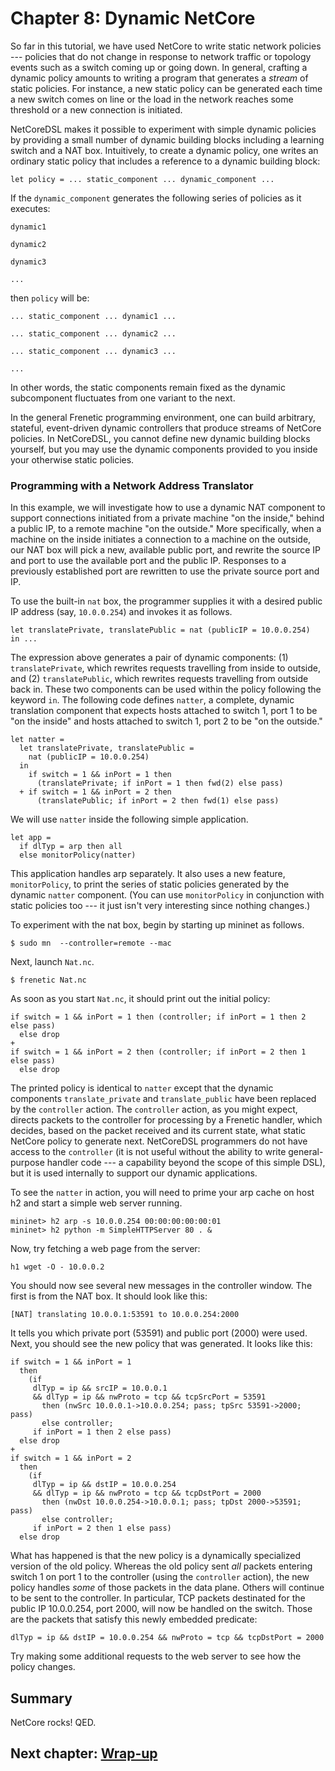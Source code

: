 Chapter 8:  Dynamic NetCore
===========================

So far in this tutorial, we have used NetCore to write static network
policies --- policies that do not change in response to network traffic or
topology events such as a switch coming up or going down.  In general,
crafting a dynamic policy amounts to writing a program that generates a
*stream* of static policies.  For instance, a new static policy can be generated
each time a new switch comes on line or the load in the network reaches
some threshold or a new connection is initiated.  

NetCoreDSL makes it possible to experiment with simple dynamic
policies by providing a small number of dynamic building blocks
including a learning switch and a NAT box.  Intuitively, to create
a dynamic policy, one writes an ordinary static policy that 
includes a reference to a dynamic building block:

```
let policy = ... static_component ... dynamic_component ...
```
If the <code>dynamic_component</code> generates the following series of 
policies as it executes:
```
dynamic1

dynamic2

dynamic3 

...
```
then <code>policy</code> will be:
```
... static_component ... dynamic1 ...

... static_component ... dynamic2 ...

... static_component ... dynamic3 ...

...
```
In other words, the static components remain fixed as the dynamic subcomponent
fluctuates from one variant to the next.

In the general Frenetic programming environment, one can build arbitrary,
stateful, event-driven dynamic controllers that produce streams of
NetCore policies.  In NetCoreDSL, you cannot define new dynamic building
blocks yourself, but you may use the dynamic components provided
to you inside your otherwise static policies.

### Programming with a Network Address Translator

In this example, we will investigate how to use a dynamic NAT
component to support connections initiated from a private machine "on
the inside," behind a public IP, to a remote machine "on the outside."
More specifically, when a machine on the inside initiates a connection
to a machine on the outside, our NAT box will pick a new, available public
port, and rewrite the source IP and port to use the available port and
the public IP. Responses to a previously established port are rewritten
to use the private source port and IP.

To use the built-in <code>nat</code> box, the programmer supplies it with 
a desired public IP address (say, <code>10.0.0.254</code>) and invokes it 
as follows.
```
let translatePrivate, translatePublic = nat (publicIP = 10.0.0.254)
in ...
```
The expression above generates a pair of dynamic 
components:  (1) <code>translatePrivate</code>, which
rewrites requests travelling from inside to 
outside, and (2) <code>translatePublic</code>, which rewrites requests 
travelling
from outside back in.  These two components can be used within the
policy following the keyword <code>in</code>.  The following
code defines <code>natter</code>, a complete, dynamic translation
component that expects hosts attached to switch 1, port 1 to be
"on the inside" and hosts attached to switch 1, port 2 to be
"on the outside."
```
let natter =
  let translatePrivate, translatePublic = 
    nat (publicIP = 10.0.0.254) 
  in
    if switch = 1 && inPort = 1 then 
      (translatePrivate; if inPort = 1 then fwd(2) else pass)
  + if switch = 1 && inPort = 2 then
      (translatePublic; if inPort = 2 then fwd(1) else pass)
```
We will use <code>natter</code> inside the following
simple application.
```
let app =
  if dlTyp = arp then all
  else monitorPolicy(natter)  
```
This application handles arp separately.  It also uses a new feature,
<code>monitorPolicy</code>, to print the series of static
policies generated by the dynamic <code>natter</code> component.
(You can use <code>monitorPolicy</code> in conjunction with static
policies too --- it just isn't very interesting since nothing changes.)

To experiment with the nat box, begin by starting up mininet as
follows.
```
$ sudo mn  --controller=remote --mac
```
Next, launch <code>Nat.nc</code>. 
```
$ frenetic Nat.nc
```
As soon as you start <code>Nat.nc</code>, it should print out the
initial policy:
```
if switch = 1 && inPort = 1 then (controller; if inPort = 1 then 2 else pass)
  else drop
+
if switch = 1 && inPort = 2 then (controller; if inPort = 2 then 1 else pass)
  else drop
```
The printed policy is identical to <code>natter</code>
except that the dynamic components
<code>translate_private</code> and <code>translate_public</code>
have been replaced by the <code>controller</code> action.
The <code>controller</code> action, as you might expect, directs 
packets to the controller for processing by a Frenetic handler,
which decides, based on the packet received and its current state,
what static NetCore policy to generate next.  NetCoreDSL programmers
do not have access to the <code>controller</code> (it is not useful
without the ability to write general-purpose handler code --- a
capability beyond the scope of this simple DSL), but it is used
internally to support our dynamic applications.

To see the <code>natter</code> in action, you will need to prime your arp cache 
on host h2 and start a simple web server running.
```
mininet> h2 arp -s 10.0.0.254 00:00:00:00:00:01
mininet> h2 python -m SimpleHTTPServer 80 . &
```
Now, try fetching a web page from the server:
```
h1 wget -O - 10.0.0.2
```
You should now see several new messages in the controller window.
The first is from the NAT box.  It should look like this:
```
[NAT] translating 10.0.0.1:53591 to 10.0.0.254:2000
```
It tells you which private port (53591) and public port (2000) were used.
Next, you should see the new policy that was generated.  It
looks like this:
```
if switch = 1 && inPort = 1
  then
    (if
     dlTyp = ip && srcIP = 10.0.0.1
     && dlTyp = ip && nwProto = tcp && tcpSrcPort = 53591
       then (nwSrc 10.0.0.1->10.0.0.254; pass; tpSrc 53591->2000; pass)
       else controller;
     if inPort = 1 then 2 else pass)
  else drop
+
if switch = 1 && inPort = 2
  then
    (if
     dlTyp = ip && dstIP = 10.0.0.254
     && dlTyp = ip && nwProto = tcp && tcpDstPort = 2000
       then (nwDst 10.0.0.254->10.0.0.1; pass; tpDst 2000->53591; pass)
       else controller;
     if inPort = 2 then 1 else pass)
  else drop
```
What has happened is that the new policy is a dynamically specialized
version of the old policy.  Whereas the old policy
sent *all* packets entering switch 1 on port 1 to the controller
(using the <code>controller</code> action), the new policy handles *some*
of those packets in the data plane.  Others will continue to be sent
to the controller.  In particular, TCP packets
destinated for the public IP 10.0.0.254, port 2000, will now be handled on the
switch.  Those are the packets that satisfy this newly embedded predicate:
```
dlTyp = ip && dstIP = 10.0.0.254 && nwProto = tcp && tcpDstPort = 2000
```
Try making some additional requests to the web server to see how the
policy changes.

Summary
-------

NetCore rocks!  QED.

## Next chapter: [Wrap-up][Ch9]


[Ch9]: 09-WrapUp.md

[topo_1]: images/topo_1.png "Default Mininet topology."
[topo_2]: images/topo_2.png "Simple linear topology."
[topo_3]: images/topo_3.png "Simple tree topology."
